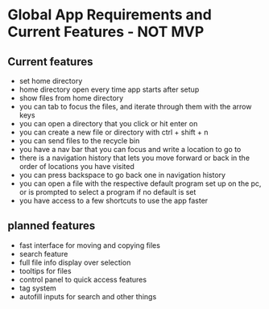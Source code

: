 # Global App Requirements and Current Features - NOT MVP


## Current features
+ set home directory
+ home directory open every time app starts after setup
+ show files from home directory
+ you can tab to focus the files, and iterate through them with the arrow keys
+ you can open a directory that you click or hit enter on
+ you  can create a new file or directory with ctrl + shift + n
+ you can send files to the recycle bin
+ you have a nav bar that you can focus and write a location to go to
+ there is a navigation history that lets you move forward or back in the order of locations you have visited
+ you can press backspace to go back one in navigation history
+ you can open a file with the respective default program set up on the pc, or is prompted to select a program if no default is set
+ you have access to a few shortcuts to use the app faster


## planned features

+ fast interface for moving and copying files
+ search feature
+ full file info display over selection
+ tooltips for files
+ control panel to quick access features
+ tag system
+ autofill inputs for search and other things